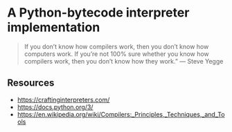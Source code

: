 #  A Python-bytecode interpreter implementation

> If you don’t know how compilers work, then you don’t know how computers work. If you’re not 100% sure whether you know how compilers work, then you don’t know how they work.” — Steve Yegge






## Resources
* https://craftinginterpreters.com/
* https://docs.python.org/3/
* https://en.wikipedia.org/wiki/Compilers:_Principles,_Techniques,_and_Tools
